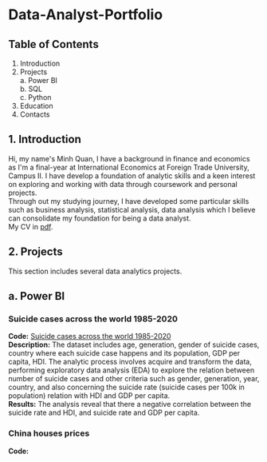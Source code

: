 # Data-Analyst-Portfolio

## Table of Contents
  1. Introduction
  2. Projects <br />
     a. Power BI <br />
     b. SQL <br />
     c. Python <br />
  3. Education
  4. Contacts
## 1. Introduction
Hi, my name's Minh Quan, I have a background in finance and economics as I'm a final-year at International Economics at Foreign Trade University, Campus II. I have develop a foundation of analytic skills and a keen interest on exploring and working with data through coursework and personal projects. <br />
Through out my studying journey, I have developed some particular skills such as business analysis, statistical analysis, data analysis which I believe can consolidate my foundation for being a data analyst. <br/>
My CV in [pdf](https://github.com/Ulderrajd/Data-Analyst-Portfolio/blob/b0385de358361e46bbf1d8d941a3f7dd87d5c2d4/Nguy%E1%BB%85n%20Minh%20Qu%C3%A2n%20CV.pdf).
## 2. Projects
This section includes several data analytics projects.
## a. Power BI
### Suicide cases across the world 1985-2020
**Code:** [Suicide cases across the world 1985-2020](https://github.com/Ulderrajd/Data-Analyst-Portfolio/blob/2d6b37938a19ebfec895a18d8827410013cd5390/Power%20BI/Suicide%20cases%20across%20the%20world%201985-2020.pbix) <br />
**Description:** The dataset includes age, generation, gender of suicide cases, country where each suicide case happens and its population, GDP per capita, HDI. The analytic process involves acquire and transform the data, performing exploratory data analysis (EDA) to explore the relation between number of suicide cases and other criteria such as gender, generation, year, country, and also concerning the suicide rate (suicide cases per 100k in population) relation with HDI and GDP per capita. <br />
**Results:** The analysis reveal that there a negative correlation between the suicide rate and HDI, and suicide rate and GDP per capita. <br />
### China houses prices
**Code:**

